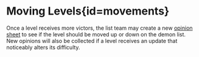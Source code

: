 <div class='panel fade js-scroll-anim' data-anim='fade'>

# Moving Levels{id=movements}

Once a level receives more victors, the list team may create a new [opinion sheet](/guidelines/listopinions) to see if the level should be moved up or down on the demon list. New opinions will also be collected if a level receives an update that noticeably alters its difficulty.

</div>
